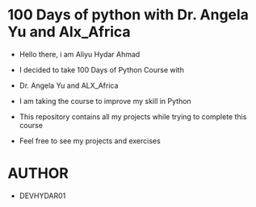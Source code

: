 # 100 Days of python with Dr. Angela Yu and Alx_Africa
- Hello there, i am Aliyu Hydar Ahmad

- I decided to take 100 Days of Python Course with
- Dr. Angela Yu and ALX_Africa

- I am taking the course to improve my skill in Python

- This repository contains all my projects while trying to complete this course

- Feel free to see my projects and exercises

# AUTHOR
- DEVHYDAR01
